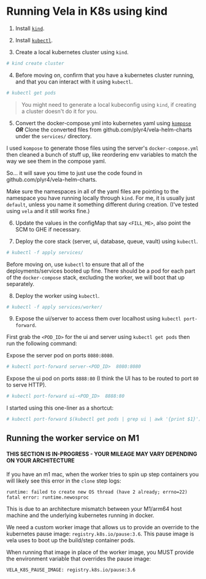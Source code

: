 # Running Vela in K8s using kind

1. Install [`kind`](https://kind.sigs.k8s.io/docs/user/quick-start/).

2. Install [`kubectl`](https://kubernetes.io/docs/tasks/tools/).

3. Create a local kubernetes cluster using `kind`.

```bash
# kind create cluster
```

4. Before moving on, confirm that you have a kubernetes cluster running, and that you can interact with it using `kubectl`.

```bash
# kubectl get pods
```

> You might need to generate a local kubeconfig using `kind`, if creating a cluster doesn't do it for you.

5. Convert the docker-compose.yml into kubernetes yaml using [`kompose`](https://kompose.io/getting-started/)
**_OR_**
Clone the converted files from github.com/plyr4/vela-helm-charts under the `services/` directory.

I used `kompose` to generate those files using the server's `docker-compose.yml` then cleaned a bunch of stuff up, like reordering env variables to match the way we see them in the compose yaml.

So... it will save you time to just use the code found in github.com/plyr4/vela-helm-charts.

Make sure the namespaces in all of the yaml files are pointing to the namespace you have running locally through `kind`. For me, it is usually just `default`, unless you name it something different during creation. (I've tested using `vela` and it still works fine.)

6. Update the values in the configMap that say `<FILL_ME>`, also point the SCM to GHE if necessary.

7. Deploy the core stack (server, ui, database, queue, vault) using `kubectl`.
```bash
# kubectl -f apply services/
```

Before moving on, use `kubectl` to ensure that all of the deployments/services booted up fine. There should be a pod for each part of the `docker-compose` stack, excluding the worker, we will boot that up separately.

8. Deploy the worker using `kubectl`.

```bash
# kubectl -f apply services/worker/
```

9. Expose the ui/server to access them over localhost using `kubectl port-forward`.

First grab the `<POD_ID>` for the ui and server using `kubectl get pods` then run the following command:


Expose the server pod on ports `8080:8080`.

```bash
# kubectl port-forward server-<POD_ID>  8080:8080
```

Expose the ui pod on ports `8888:80` (I think the UI has to be routed to port `80` to serve HTTP).

```bash
# kubectl port-forward ui-<POD_ID>  8888:80 
```

I started using this one-liner as a shortcut:

```bash
# kubectl port-forward $(kubectl get pods | grep ui | awk '{print $1}') 8888:80
```

## Running the worker service on M1

#### THIS SECTION IS IN-PROGRESS - YOUR MILEAGE MAY VARY DEPENDING ON YOUR ARCHITECTURE

If you have an m1 mac, when the worker tries to spin up step containers you will likely see this error in the `clone` step logs:

```
runtime: failed to create new OS thread (have 2 already; errno=22)
fatal error: runtime.newosproc
```

This is due to an architecture mismatch between your M1/arm64 host machine and the underlying kubernetes running in docker.

We need a custom worker image that allows us to provide an override to the kubernetes pause image: `registry.k8s.io/pause:3.6`. This pause image is vela uses to boot up the build/step container pods.

When running that image in place of the worker image, you MUST provide the environment variable that overrides the pause image:
```
VELA_K8S_PAUSE_IMAGE: registry.k8s.io/pause:3.6
```

